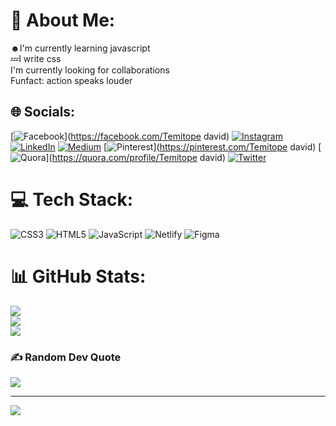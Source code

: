 # 💫 About Me:
☻️I'm currently learning javascript<br>💤I write css<br>I'm currently looking for collaborations<br>Funfact: action speaks louder 


## 🌐 Socials:
[![Facebook](https://img.shields.io/badge/Facebook-%231877F2.svg?logo=Facebook&logoColor=white)](https://facebook.com/Temitope david) [![Instagram](https://img.shields.io/badge/Instagram-%23E4405F.svg?logo=Instagram&logoColor=white)](https://instagram.com/Topshi_) [![LinkedIn](https://img.shields.io/badge/LinkedIn-%230077B5.svg?logo=linkedin&logoColor=white)](https://linkedin.com/in/Temitopedavid) [![Medium](https://img.shields.io/badge/Medium-12100E?logo=medium&logoColor=white)](https://medium.com/@Temitopemicheal) [![Pinterest](https://img.shields.io/badge/Pinterest-%23E60023.svg?logo=Pinterest&logoColor=white)](https://pinterest.com/Temitope david) [![Quora](https://img.shields.io/badge/Quora-%23B92B27.svg?logo=Quora&logoColor=white)](https://quora.com/profile/Temitope david) [![Twitter](https://img.shields.io/badge/Twitter-%231DA1F2.svg?logo=Twitter&logoColor=white)](https://twitter.com/Htmlboy) 

# 💻 Tech Stack:
![CSS3](https://img.shields.io/badge/css3-%231572B6.svg?style=plastic&logo=css3&logoColor=white) ![HTML5](https://img.shields.io/badge/html5-%23E34F26.svg?style=plastic&logo=html5&logoColor=white) ![JavaScript](https://img.shields.io/badge/javascript-%23323330.svg?style=plastic&logo=javascript&logoColor=%23F7DF1E) ![Netlify](https://img.shields.io/badge/netlify-%23000000.svg?style=plastic&logo=netlify&logoColor=#00C7B7) 	![Figma](https://img.shields.io/badge/figma-%23F24E1E.svg?style=plastic&logo=figma&logoColor=white)
# 📊 GitHub Stats:
![](https://github-readme-stats.vercel.app/api?username=TEECOD3&theme=shades-of-purple&hide_border=false&include_all_commits=false&count_private=false)<br/>
![](https://github-readme-streak-stats.herokuapp.com/?user=TEECOD3&theme=shades-of-purple&hide_border=false)<br/>
![](https://github-readme-stats.vercel.app/api/top-langs/?username=TEECOD3&theme=shades-of-purple&hide_border=false&include_all_commits=false&count_private=false&layout=compact)

### ✍️ Random Dev Quote
![](https://quotes-github-readme.vercel.app/api?type=horizontal&theme=radical)

---
[![](https://visitcount.itsvg.in/api?id=TEECOD3&icon=0&color=0)](https://visitcount.itsvg.in)


